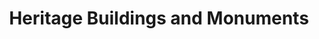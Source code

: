 ---
schema: default
title: Heritage Buildings and Monuments
organization: Renfrewshire Council
notes: >-
    Map showing location of heritage buildings and monuments in Renfrewshire with links to detailed descriptions on https://paisley.is
resources:
  - name: Heritage Buildings and Monuments WEB MAP
  - url: >-
      
  - format: WEB MAP
license: 
category:

  - Renfrewshire
  - Open Data
  - Built Environment
maintainer: Renfrewshire Council
maintainer_email: someone@example.com
---